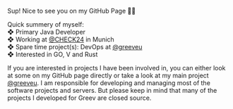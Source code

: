 Sup! Nice to see you on my GitHub Page 🙋‍♂️

Quick summery of myself:  
❖ Primary Java Developer  
❖ Working at [@CHECK24](https://github.com/CHECK24) in Munich  
❖ Spare time project(s): DevOps at [@greeveu](https://github.com/greeveu)  
❖ Interested in GO, V and Rust  
  

If you are interested in projects I have been involved in, you can either look at some on my GitHub page directly or take a look at my main project [@greeveu](https://github.com/greeveu). I am responsible for developing and managing most of the software projects and servers. But please keep in mind that many of the projects I developed for Greev are closed source.
